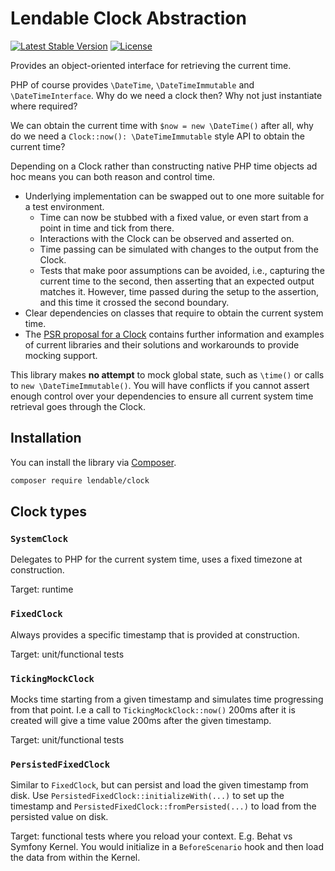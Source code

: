 Lendable Clock Abstraction
====

[![Latest Stable Version](https://poser.pugx.org/lendable/clock/v/stable)](https://packagist.org/packages/lendable/clock)
[![License](https://poser.pugx.org/lendable/clock/license)](https://packagist.org/packages/lendable/clock)

Provides an object-oriented interface for retrieving the current time.

PHP of course provides `\DateTime`, `\DateTimeImmutable` and `\DateTimeInterface`. Why do we need a clock then? Why not just instantiate where required? 

We can obtain the current time with `$now = new \DateTime()` after all, why do we need a `Clock::now(): \DateTimeImmutable` style API to obtain the current time?

Depending on a Clock rather than constructing native PHP time objects ad hoc means you can both reason and control time. 

* Underlying implementation can be swapped out to one more suitable for a test environment.
  * Time can now be stubbed with a fixed value, or even start from a point in time and tick from there.
  * Interactions with the Clock can be observed and asserted on.
  * Time passing can be simulated with changes to the output from the Clock.
  * Tests that make poor assumptions can be avoided, i.e., capturing the current time to the second, then asserting that an expected output matches it. However, time passed during the setup to the assertion, and this time it crossed the second boundary.
* Clear dependencies on classes that require to obtain the current system time.
* The [PSR proposal for a Clock](https://github.com/php-fig/fig-standards/blob/master/proposed/clock-meta.md) contains further information and examples of current libraries and their solutions and workarounds to provide mocking support.

This library makes **no attempt** to mock global state, such as `\time()` or calls to `new \DateTimeImmutable()`. You will have conflicts if you cannot assert enough control over your dependencies to ensure all current system time retrieval goes through the Clock.

## Installation
You can install the library via [Composer](https://getcomposer.org/).

```bash
composer require lendable/clock
```

## Clock types
### `SystemClock`
Delegates to PHP for the current system time, uses a fixed timezone at construction.

Target: runtime

### `FixedClock`
Always provides a specific timestamp that is provided at construction.

Target: unit/functional tests 

### `TickingMockClock`
Mocks time starting from a given timestamp and simulates time progressing from that point. I.e a call to 
`TickingMockClock::now()` 200ms after it is created will give a time value 200ms after the given timestamp.

Target: unit/functional tests

### `PersistedFixedClock`
Similar to `FixedClock`, but can persist and load the given timestamp from disk.
Use `PersistedFixedClock::initializeWith(...)` to set up the timestamp and `PersistedFixedClock::fromPersisted(...)`
to load from the persisted value on disk.

Target: functional tests where you reload your context. E.g. Behat vs Symfony Kernel. You
would initialize in a `BeforeScenario` hook and then load the data from within the Kernel. 
